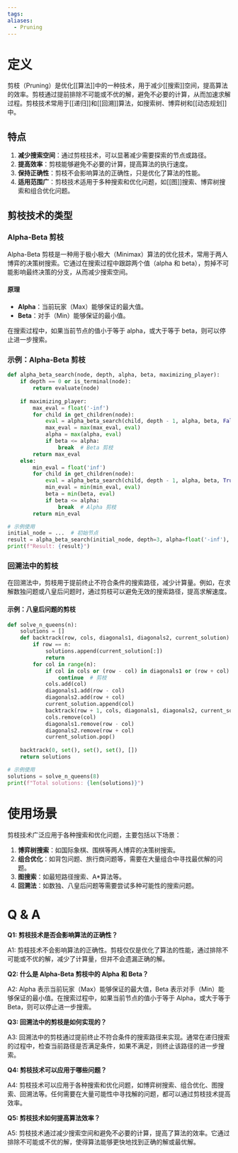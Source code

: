 ```yaml
---
tags: 
aliases:
  - Pruning
---
```


# 定义

剪枝（Pruning）是优化[[算法]]中的一种技术，用于减少[[搜索]]空间，提高算法的效率。剪枝通过提前排除不可能或不优的解，避免不必要的计算，从而加速求解过程。剪枝技术常用于[[递归]]和[[回溯]]算法，如搜索树、博弈树和[[动态规划]]中。

## 特点

1. **减少搜索空间**：通过剪枝技术，可以显著减少需要探索的节点或路径。
2. **提高效率**：剪枝能够避免不必要的计算，提高算法的执行速度。
3. **保持正确性**：剪枝不会影响算法的正确性，只是优化了算法的性能。
4. **适用范围广**：剪枝技术适用于多种搜索和优化问题，如[[图]]搜索、博弈树搜索和组合优化问题。

## 剪枝技术的类型

### Alpha-Beta 剪枝

Alpha-Beta 剪枝是一种用于极小极大（Minimax）算法的优化技术，常用于两人博弈的决策树搜索。它通过在搜索过程中跟踪两个值（alpha 和 beta），剪掉不可能影响最终决策的分支，从而减少搜索空间。

#### 原理

- **Alpha**：当前玩家（Max）能够保证的最大值。
- **Beta**：对手（Min）能够保证的最小值。

在搜索过程中，如果当前节点的值小于等于 alpha，或大于等于 beta，则可以停止进一步搜索。

### 示例：Alpha-Beta 剪枝

```python
def alpha_beta_search(node, depth, alpha, beta, maximizing_player):
    if depth == 0 or is_terminal(node):
        return evaluate(node)
    
    if maximizing_player:
        max_eval = float('-inf')
        for child in get_children(node):
            eval = alpha_beta_search(child, depth - 1, alpha, beta, False)
            max_eval = max(max_eval, eval)
            alpha = max(alpha, eval)
            if beta <= alpha:
                break  # Beta 剪枝
        return max_eval
    else:
        min_eval = float('inf')
        for child in get_children(node):
            eval = alpha_beta_search(child, depth - 1, alpha, beta, True)
            min_eval = min(min_eval, eval)
            beta = min(beta, eval)
            if beta <= alpha:
                break  # Alpha 剪枝
        return min_eval

# 示例使用
initial_node = ...  # 初始节点
result = alpha_beta_search(initial_node, depth=3, alpha=float('-inf'), beta=float('inf'), maximizing_player=True)
print(f"Result: {result}")
```

### 回溯法中的剪枝

在回溯法中，剪枝用于提前终止不符合条件的搜索路径，减少计算量。例如，在求解数独问题或八皇后问题时，通过剪枝可以避免无效的搜索路径，提高求解速度。

#### 示例：八皇后问题的剪枝

```python
def solve_n_queens(n):
    solutions = []
    def backtrack(row, cols, diagonals1, diagonals2, current_solution):
        if row == n:
            solutions.append(current_solution[:])
            return
        for col in range(n):
            if col in cols or (row - col) in diagonals1 or (row + col) in diagonals2:
                continue  # 剪枝
            cols.add(col)
            diagonals1.add(row - col)
            diagonals2.add(row + col)
            current_solution.append(col)
            backtrack(row + 1, cols, diagonals1, diagonals2, current_solution)
            cols.remove(col)
            diagonals1.remove(row - col)
            diagonals2.remove(row + col)
            current_solution.pop()
    
    backtrack(0, set(), set(), set(), [])
    return solutions

# 示例使用
solutions = solve_n_queens(8)
print(f"Total solutions: {len(solutions)}")
```

# 使用场景

剪枝技术广泛应用于各种搜索和优化问题，主要包括以下场景：

1. **博弈树搜索**：如国际象棋、围棋等两人博弈的决策树搜索。
2. **组合优化**：如背包问题、旅行商问题等，需要在大量组合中寻找最优解的问题。
3. **图搜索**：如最短路径搜索、A\*算法等。
4. **回溯法**：如数独、八皇后问题等需要尝试多种可能性的搜索问题。

# Q & A

**Q1: 剪枝技术是否会影响算法的正确性？**

A1: 剪枝技术不会影响算法的正确性。剪枝仅仅是优化了算法的性能，通过排除不可能或不优的解，减少了计算量，但并不会遗漏正确的解。

**Q2: 什么是 Alpha-Beta 剪枝中的 Alpha 和 Beta？**

A2: Alpha 表示当前玩家（Max）能够保证的最大值，Beta 表示对手（Min）能够保证的最小值。在搜索过程中，如果当前节点的值小于等于 Alpha，或大于等于 Beta，则可以停止进一步搜索。

**Q3: 回溯法中的剪枝是如何实现的？**

A3: 回溯法中的剪枝通过提前终止不符合条件的搜索路径来实现。通常在递归搜索的过程中，检查当前路径是否满足条件，如果不满足，则终止该路径的进一步搜索。

**Q4: 剪枝技术可以应用于哪些问题？**

A4: 剪枝技术可以应用于各种搜索和优化问题，如博弈树搜索、组合优化、图搜索、回溯法等。任何需要在大量可能性中寻找解的问题，都可以通过剪枝技术提高效率。

**Q5: 剪枝技术如何提高算法效率？**

A5: 剪枝技术通过减少搜索空间和避免不必要的计算，提高了算法的效率。它通过排除不可能或不优的解，使得算法能够更快地找到正确的解或最优解。